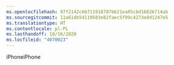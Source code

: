 ```yaml
---
ms.openlocfilehash: 97f2142cbb711918707b621ea05cbd1662b714ab
ms.sourcegitcommit: 11a61db54119503e82faec5f99c4273e8d1247e5
ms.translationtype: HT
ms.contentlocale: pl-PL
ms.lasthandoff: 10/16/2020
ms.locfileid: "4070023"
---
```

<span data-ttu-id="c8517-101">iPhone</span><span class="sxs-lookup"><span data-stu-id="c8517-101">iPhone</span></span>